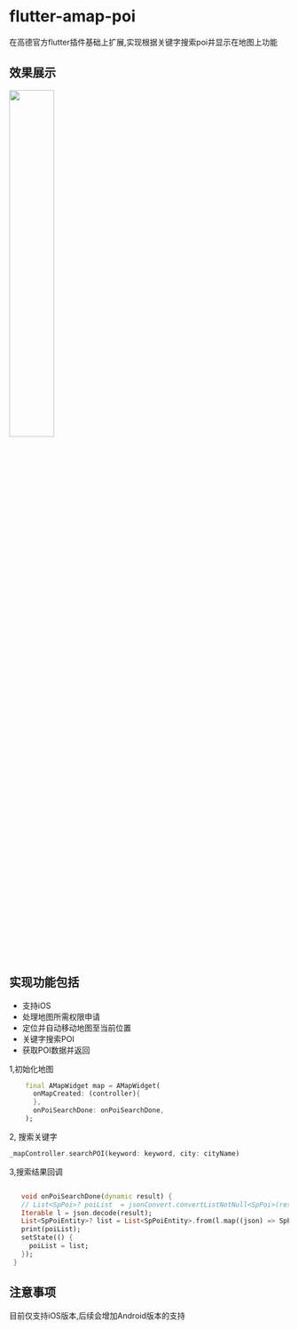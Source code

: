 # flutter-amap-poi
在高德官方flutter插件基础上扩展,实现根据关键字搜索poi并显示在地图上功能

## 效果展示
<img src=https://user-images.githubusercontent.com/7219191/167600361-fb90f178-188c-4382-8c92-380e6f2f1ae7.jpg width=40% />

## 实现功能包括
* 支持iOS
* 处理地图所需权限申请
* 定位并自动移动地图至当前位置
* 关键字搜索POI
* 获取POI数据并返回


1,初始化地图
```dart
    final AMapWidget map = AMapWidget(
      onMapCreated: (controller){
      },
      onPoiSearchDone: onPoiSearchDone,
    );
```
 2, 搜索关键字

 ```dart
 _mapController.searchPOI(keyword: keyword, city: cityName)
 ```
 3,搜索结果回调

 ```dart

    void onPoiSearchDone(dynamic result) {
    // List<SpPoi>? poiList  = jsonConvert.convertListNotNull<SpPoi>(result);
    Iterable l = json.decode(result);
    List<SpPoiEntity>? list = List<SpPoiEntity>.from(l.map((json) => SpPoiEntity.fromJson(json)));
    print(poiList);
    setState(() {
      poiList = list;
    });
  }
 ```
## 注意事项
  目前仅支持iOS版本,后续会增加Android版本的支持

